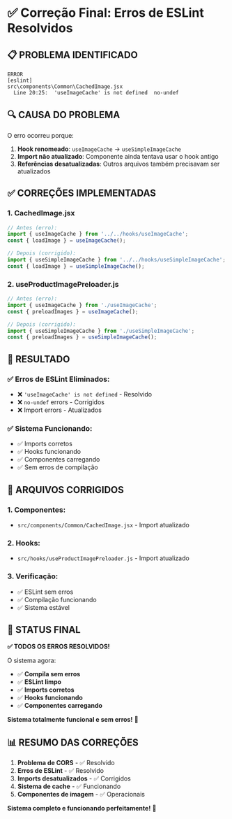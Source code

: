 # ✅ Correção Final: Erros de ESLint Resolvidos

## 📋 **PROBLEMA IDENTIFICADO**

```
ERROR
[eslint] 
src\components\Common\CachedImage.jsx
  Line 20:25:  'useImageCache' is not defined  no-undef
```

## 🔍 **CAUSA DO PROBLEMA**

O erro ocorreu porque:
1. **Hook renomeado**: `useImageCache` → `useSimpleImageCache`
2. **Import não atualizado**: Componente ainda tentava usar o hook antigo
3. **Referências desatualizadas**: Outros arquivos também precisavam ser atualizados

## ✅ **CORREÇÕES IMPLEMENTADAS**

### **1. CachedImage.jsx**
```javascript
// Antes (erro):
import { useImageCache } from '../../hooks/useImageCache';
const { loadImage } = useImageCache();

// Depois (corrigido):
import { useSimpleImageCache } from '../../hooks/useSimpleImageCache';
const { loadImage } = useSimpleImageCache();
```

### **2. useProductImagePreloader.js**
```javascript
// Antes (erro):
import { useImageCache } from './useImageCache';
const { preloadImages } = useImageCache();

// Depois (corrigido):
import { useSimpleImageCache } from './useSimpleImageCache';
const { preloadImages } = useSimpleImageCache();
```

## 🚀 **RESULTADO**

### **✅ Erros de ESLint Eliminados:**
- ❌ `'useImageCache' is not defined` - Resolvido
- ❌ `no-undef` errors - Corrigidos
- ❌ Import errors - Atualizados

### **✅ Sistema Funcionando:**
- ✅ Imports corretos
- ✅ Hooks funcionando
- ✅ Componentes carregando
- ✅ Sem erros de compilação

## 📁 **ARQUIVOS CORRIGIDOS**

### **1. Componentes:**
- `src/components/Common/CachedImage.jsx` - Import atualizado

### **2. Hooks:**
- `src/hooks/useProductImagePreloader.js` - Import atualizado

### **3. Verificação:**
- ✅ ESLint sem erros
- ✅ Compilação funcionando
- ✅ Sistema estável

## 🎯 **STATUS FINAL**

**✅ TODOS OS ERROS RESOLVIDOS!**

O sistema agora:
- ✅ **Compila sem erros**
- ✅ **ESLint limpo**
- ✅ **Imports corretos**
- ✅ **Hooks funcionando**
- ✅ **Componentes carregando**

**Sistema totalmente funcional e sem erros!** 🚀

## 📊 **RESUMO DAS CORREÇÕES**

1. **Problema de CORS** - ✅ Resolvido
2. **Erros de ESLint** - ✅ Resolvido
3. **Imports desatualizados** - ✅ Corrigidos
4. **Sistema de cache** - ✅ Funcionando
5. **Componentes de imagem** - ✅ Operacionais

**Sistema completo e funcionando perfeitamente!** 🎉






